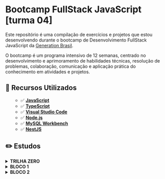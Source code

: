 # Bootcamp FullStack JavaScript [turma 04]

Este repositório é uma compilação de exercícios e projetos que estou desenvolvendo durante o bootcamp de Desenvolvimento FullStack JavaScript da [Generation Brasil](https://brazil.generation.org/).

O bootcamp é um programa intensivo de 12 semanas, centrado no desenvolvimento e aprimoramento de habilidades técnicas, resolução de problemas, colaboração, comunicação e aplicação prática do conhecimento em atividades e projetos.

## 🚀 Recursos Utilizados

<ul>

- ✅ **[JavaScript](https://developer.mozilla.org/pt-BR/docs/Learn/JavaScript/First_steps/What_is_JavaScript)**
- ✅ **[TypeScript](https://www.typescriptlang.org/)**
- ✅ **[Visual Studio Code](https://code.visualstudio.com/?WT.mc_id=javascript-14034-gllemos)**
- ✅ **[Node.js](https://nodejs.org/en/)**
- ✅ **[MySQL Workbench](https://www.mysql.com/)**
- ✅ **[NestJS](https://nestjs.com/)**
  
</ul>

## ✏️ Estudos

<details><summary><b>TRILHA ZERO</b></summary>
<ul>
<li>📚 Lógica de Programação com Portugol Studio.</li>
</ul>
</details>
<details><summary><b>BLOCO 1</b></summary>
<ul>
<details><summary><b> Semana 1</b></summary>
<p>📚 Soft Skills | Introdução ao Papel de
Desenvolvedor JavaScript</p>
<ul>
<li>Competências Comportamentais e Mentalidades. </li>
<li>Persistência | Proatividade | Gestão Eficaz do Tempo | Trabalho em Equipe.</li>
<li>Colaboração e Comunicação Eficaz no Local de Trabalho.</li>
<li>Atenção aos Detalhes e Orientação ao Futuro.</li>
<li>Aprendizagem Contínua e a Importância de se manter atualizado.</li>
<li>Resolução de Problemas no desenvolvimento de software.</li>
</ul>
<br>
</details>

<details><summary><b>Semana 2
 </b></summary>

**[Semana 2](./semana-2)**

 <p>📚 Introdução à Ciência da
Computação | Introdução à
Programação JavaScript</p>

<ul>
[ SCRUM ]
<li>Desenvolvimento Ágil de Software com SCRUM.</li>
<li>Atividade de Treinamento Ágil 1.</li>
<br>
[ JAVASCRIPT ]
<br>
<li>Controle de Origem com Git.</li>
<li>Introdução a JavaScript.</li>
<li>JavaScript IDE - VSCODE.</li>
<li>Variáveis, Tipos de Dados e Operadores Aritméticos.</li>
<li>Operadores Lógicos.</li>
<li>Laços Condicionais.</li>

<br>
[ SOFT SKILLS ]
<li> Ética na Indústria de Desenvolvimento Web</li>
<li>Responsabilidade Pessoal</li>
<li>Comunicação Não Violenta</li>

</ul>
<br>
</details>

<details><summary><b>Semana 3
 </b></summary>

**[Semana 3](./semana-3)**
 <p>📚Introdução ao Personal Pitch</p>
 <p>📚Introdução ao TypeScript</p>
 <p>📚 Programação orientada a objetos: Fundamentos</p>

<ul>
[ TYPESCRIPT ]
<br>
<li>Introdução ao TypeScript.</li>
<li>Estrutura e Entrada de Dados.</li>
<li>Funções e Métodos.</li>
<li>Classes, Objetos e Encapsulamento.</li>
<li>Herança e Polimorfismo.</li>
<li>Classes Abstratas.</li>
<li>Interfaces.</li>
<li>Collections.</li>
<li>Exceptions.</li>
<li>Arrow Functions.</li>
<br>
 
💻 [Projeto Conta Bancária](https://github.com/joycervs/contaBancaria-GenBr)

</ul>
<br>
</details>
<details><summary><b>Semana 4
 </b></summary>
 
**[Semana 4](./semana-4)**
 <p>📚Estrutura de Dados</p>
 
</details>
</ul>
</details>


<details><summary><b>BLOCO 2</b></summary>
<ul>
 
<details><summary><b> Semana 5</b></summary>
 
 **[Semana 5](./semana-5)**
 
<p>📚 Banco de Dados - MySQL</p>
<ul>
<li>Introdução a Banco de Dados com MySQL.</li>
<li>Banco de Dados Relacional.</li>
<li>Diagrama Entidade Relacionamento (DER) no MySQL Workbench.</li>
</ul>
<br>
</details>


<details><summary><b>Semana 6</b></summary>

**[Semana 6](./semana-6)**

 <p>📚 Backend - Nest JS</p>

<ul>
<li>Introdução ao NestJS.</li>
<li>Introdução ao TypeORM.</li>
<li>Projeto Blog Pessoal.</li>
<li>Operadores Lógicos.</li>
<li>Laços Condicionais.</li>
<br>
 
💻 [Projeto Blog Pessoal](https://github.com/joycervs/blogPessoal-GenBr)

</details>

<details><summary><b>Semana 7
 </b></summary>

**[Semana 7](./semana-7)**
 

</details>

</ul>
